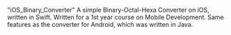 "iOS_Binary_Converter" 
A simple Binary-Octal-Hexa Converter on iOS, written in Swift.
Written for a 1st year course on Mobile Development. 
Same features as the converter for Android, which was written in Java.
